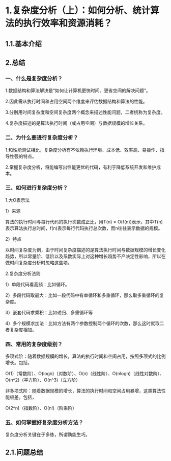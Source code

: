 # 1.复杂度分析（上）：如何分析、统计算法的执行效率和资源消耗？

## 1.1.基本介绍

## 2.总结

### 一、什么是复杂度分析？

1.数据结构和算法解决是“如何让计算机更快时间、更省空间的解决问题”。

2.因此需从执行时间和占用空间两个维度来评估数据结构和算法的性能。

3.分别用时间复杂度和空间复杂度两个概念来描述性能问题，二者统称为复杂度。

4.复杂度描述的是算法执行时间（或占用空间）与数据规模的增长关系。

### 二、为什么要进行复杂度分析？

1.和性能测试相比，复杂度分析有不依赖执行环境、成本低、效率高、易操作、指导性强的特点。

2.掌握复杂度分析，将能编写出性能更优的代码，有利于降低系统开发和维护成本。

### 三、如何进行复杂度分析？

1.大O表示法

1）来源

算法的执行时间与每行代码的执行次数成正比，用T\(n\) = O\(f\(n\)\)表示，其中T\(n\)表示算法执行总时间，f\(n\)表示每行代码执行总次数，而n往往表示数据的规模。

2）特点

以时间复杂度为例，由于时间复杂度描述的是算法执行时间与数据规模的增长变化趋势，所以常量阶、低阶以及系数实际上对这种增长趋势不产决定性影响，所以在做时间复杂度分析时忽略这些项。

2.复杂度分析法则

1）单段代码看高频：比如循环。

2）多段代码取最大：比如一段代码中有单循环和多重循环，那么取多重循环的复杂度。

3）嵌套代码求乘积：比如递归、多重循环等

4）多个规模求加法：比如方法有两个参数控制两个循环的次数，那么这时就取二者复杂度相加。

### 四、常用的复杂度级别？

多项式阶：随着数据规模的增长，算法的执行时间和空间占用，按照多项式的比例增长。包括，

O\(1\)（常数阶）、O\(logn\)（对数阶）、O\(n\)（线性阶）、O\(nlogn\)（线性对数阶）、O\(n^2\)（平方阶）、O\(n^3\)（立方阶）

非多项式阶：随着数据规模的增长，算法的执行时间和空间占用暴增，这类算法性能极差。包括，

O\(2^n\)（指数阶）、O\(n!\)（阶乘阶）

### 五、如何掌握好复杂度分析方法？

复杂度分析关键在于多练，所谓孰能生巧。

## 2.1.问题总结





